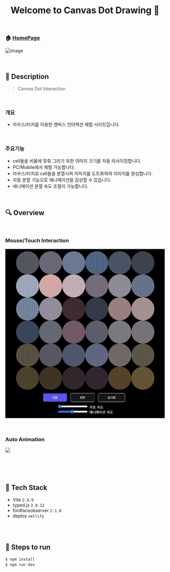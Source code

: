 <h1 align="center">Welcome to Canvas Dot Drawing 👋</h1>

<br>

### 🏠 [HomePage](https://dotdrawing.netlify.app/)  
![image](https://github.com/hoonsbory/canvasDotDrawing/assets/53922603/6693ca2c-8b8f-4d52-bcbc-d842b13b7d84)

<br>

## :page_with_curl: ​Description

> Canvas Dot Interaction
<br>

### 개요

- 마우스/터치를 이용한 캔버스 인터렉션 체험 사이트입니다.

<br>

### 주요기능

- cell들을 비율에 맞춰 그리기 위한 이미지 크기를 자동 리사이징합니다.
- PC/Mobile에서 체험 가능합니다.
- 마우스/터치로 cell들을 분열시켜 이미지를 도트화하여 이미지를 완성합니다.
- 자동 분열 기능으로 애니메이션을 감상할 수 있습니다.
- 애니메이션 분열 속도 조절이 가능합니다.

<br>



## :mag: Overview

<br>

### Mouse/Touch Interaction

![](./testImgs/canvasDot_test1.gif)

<br>

### Auto Animation

![](./testImgs/canvasDot_test2.gif)

<br>

<br>

<br>



## :wrench: ​Tech Stack

- Vite  `2.9.9`
- typed.js `2.0.12`
- fontfaceobserver `2.1.0`
- deploy `netlify`


<br>
<br>

## :runner: Steps to run

```bash
$ npm install 
$ npm run dev
```


